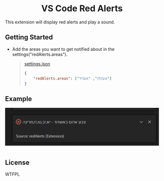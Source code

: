 <h1 align="center">
VS Code Red Alerts
</h1>

This extension will display red alerts and play a sound.

## Getting Started

- Add the areas you want to get notified about in the settings("redAlerts.areas").
  >
  > [<ins>settings.json</ins>](https://code.visualstudio.com/docs/getstarted/settings#_settings-file-locations)
  > ```json
  > {
  >     "redAlerts.areas": ["אשקלון", "אשדוד"]
  > }
  > ```

## Example
![example](assets/example.png)

## License
WTFPL
